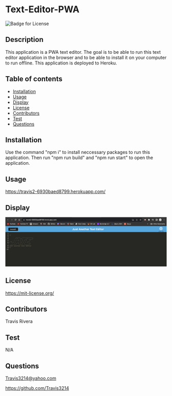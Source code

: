 # Text-Editor-PWA
  ![Badge for License](https://shields.io/badge/license-MIT-blue.svg)

## Description
 This application is a PWA text editor. The goal is to be able to run this text editor application in the browser and to be able to install it on your computer to run offline. This application is deployed to Heroku.

## Table of contents
  * [Installation](#installation)
  * [Usage](#usage)
  * [Display](#display)
  * [License](#license)
  * [Contributors](#contributors)
  * [Test](#test)
  * [Questions](#questions)

## Installation
  Use the command "npm i" to install neccessary packages to run this application. Then run "npm run build" and "npm run start" to open the application.

## Usage
  https://travis2-6930baed8799.herokuapp.com/

## Display
  ![screenshot](./client/src/images/screenshot.png)

## License
  https://mit-license.org/

## Contributors
  Travis Rivera

## Test
  N/A

## Questions
  Travis3214@yahoo.com

  https://github.com/Travis3214